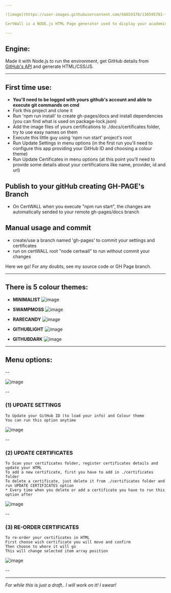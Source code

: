 ```yaml
---

![image](https://user-images.githubusercontent.com/56659378/130595781-ff7a2d92-9cf4-49b2-890b-10a710dffe12.png)

CertWall is a NODE.js HTML Page generator used to display your academic/professional certificates with GitHub Pages

---
```


## Engine:
  Made it with Node.js to run the environment, get GitHub details from <a href="https://docs.github.com/en/rest">GitHub's API</a> and generate HTML/CSS/JS.

---

## First time use:
  - <b>You'll need to be logged with yours github's account and able to execute git commands on cmd</b>
  - Fork this project and clone it
  - Run 'npm run install' to create gh-pages/docs and install dependencies (you can find what is used on package-lock.json)
  - Add the image files of yours certifications to ./docs/certificates folder, try to use easy names on them
  - Execute this little guy using 'npm run start' project's root
  - Run Update Settings in menu options (in the first run you'll need to configure this app providing your GitHub ID and choosing a colour theme)
  - Run Update Certificates in menu options (at this point you'll need to provide some details about your certifications like name, provider, id and url)
  
## Publish to your gitHub creating GH-PAGE's Branch
  - On CertWALL when you execute "npm run start", the changes are automatically sended to your remote gh-pages/docs branch

## Manual usage and commit
  - create/use a branch named 'gh-pages' to commit your settings and certificates
  - run on certWALL root "node certwall" to run without commit your changes
  
  Here we go!
  For any doubts, see my source code or GH Page branch.
 
 ---
  
## There is 5 colour themes:


 - <b>MINIMALIST</b>
![image](https://user-images.githubusercontent.com/56659378/130593482-8b5abe54-dee2-4fe7-8dde-da663183b833.png)


- <b>SWAMPMOSS</b>
![image](https://user-images.githubusercontent.com/56659378/130593637-5924178e-77f6-42ec-aa4b-697ff3340d33.png)


- <b>RARECANDY</b>
![image](https://user-images.githubusercontent.com/56659378/130593748-58564a8d-731f-4af7-a95d-b4aec66a135f.png)


- <b>GITHUBLIGHT</b>
![image](https://user-images.githubusercontent.com/56659378/130593843-53c688bb-1715-411c-8933-ee17afd298c2.png)


- <b>GITHUBDARK</b>
![image](https://user-images.githubusercontent.com/56659378/130593962-21403ad6-bb5e-401b-844e-80e11306b0b6.png)

---


## Menu options:

--

![image](https://user-images.githubusercontent.com/56659378/130595894-fffd0185-ad38-491a-9ec8-4c001e348bde.png)

--

 ### (1) UPDATE SETTINGS 
    To Update your GitHub ID (to load your info) and Colour theme
    You can run this option anytime
![image](https://user-images.githubusercontent.com/56659378/130596986-391525ab-c65a-4570-9379-89641d1433ad.png)

--           

 ### (2) UPDATE CERTIFICATES
    To Scan your certificates folder, register certificates details and update your HTML
    To add a new certificate, first you have to add in ./certificates folder 
    To delete a certificate, just delete it from ./certificates folder and run UPDATE CERTIFICATES option 
    * Every time when you delete or add a certificate you have to run this option after
 ![image](https://user-images.githubusercontent.com/56659378/130597257-94b29ad5-4f1d-4c6d-811f-f47acc079e52.png)
 
--                       

 ### (3) RE-ORDER CERTIFICATES
    To re-order your certificates in HTML
    First choose wich certificate you will move and confirm
    Then choose to where it will go
    This will change selected item array position
 ![image](https://user-images.githubusercontent.com/56659378/130597865-15edb63a-321e-4e8c-915f-fdc5dde529f7.png)
 
 --

---

<i>
For while this is just a draft..
I will work on it! I swear!
</i>
